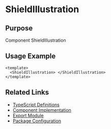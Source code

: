 # ShieldIllustration

## Purpose

Component ShieldIllustration

## Usage Example

```vue
<template>
  <ShieldIllustration> </ShieldIllustration>
</template>
```

## Related Links

- [TypeScript Definitions](./ShieldIllustration.d.ts)
- [Component Implementation](./ShieldIllustration.vue)
- [Export Module](./shieldillustration.js)
- [Package Configuration](./package.json)

